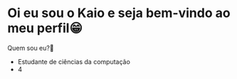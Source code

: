 # Oi eu sou o Kaio e seja bem-vindo ao meu perfil😁

Quem sou eu?🤔
-  Estudante de ciências da computação
-  4

